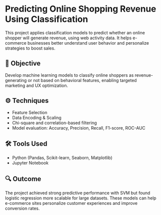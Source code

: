 # Predicting Online Shopping Revenue Using Classification

This project applies classification models to predict whether an online shopper will generate revenue, using web activity data. It helps e-commerce businesses better understand user behavior and personalize strategies to boost sales.

## 🎯 Objective
Develop machine learning models to classify online shoppers as revenue-generating or not based on behavioral features, enabling targeted marketing and UX optimization.

## ⚙️ Techniques
- Feature Selection
- Data Encoding & Scaling
- Chi-square and correlation-based filtering
- Model evaluation: Accuracy, Precision, Recall, F1-score, ROC-AUC


## 🛠 Tools Used
- Python (Pandas, Scikit-learn, Seaborn, Matplotlib)
- Jupyter Notebook

## 🔍 Outcome
The project achieved strong predictive performance with SVM but found logistic regression more scalable for large datasets. These models can help e-commerce sites personalize customer experiences and improve conversion rates.
